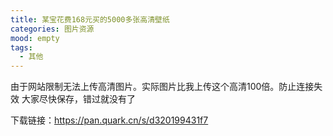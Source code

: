 ```yaml
---
title: 某宝花费168元买的5000多张高清壁纸
categories: 图片资源
mood: empty
tags:
  - 其他
---
```





由于网站限制无法上传高清图片。实际图片比我上传这个高清100倍。防止连接失效 大家尽快保存，错过就没有了




下载链接：https://pan.quark.cn/s/d320199431f7





